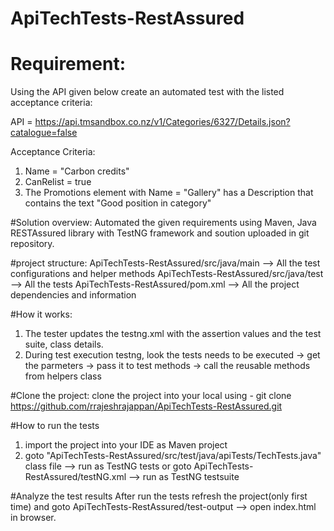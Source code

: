 # ApiTechTests-RestAssured

# Requirement:
Using the API given below create an automated test with the listed acceptance criteria:

API = https://api.tmsandbox.co.nz/v1/Categories/6327/Details.json?catalogue=false

Acceptance Criteria:

1. Name = "Carbon credits"
2. CanRelist = true
3. The Promotions element with Name = "Gallery" has a Description that contains the text "Good position in category"

#Solution overview: 
Automated the given requirements using Maven, Java RESTAssured library with TestNG framework and soution uploaded in git repository.

#project structure:
ApiTechTests-RestAssured/src/java/main --> All the test configurations and helper methods
ApiTechTests-RestAssured/src/java/test --> All the tests
ApiTechTests-RestAssured/pom.xml --> All the project dependencies and information 

#How it works: 
1. The tester updates the testng.xml with the assertion values and the test suite, class details.
2. During test execution testng, look the tests needs to be executed -> get the parmeters -> pass it to test methods -> call the reusable methods from helpers class

#Clone the project: 
clone the project into your local using - 
git clone https://github.com/rrajeshrajappan/ApiTechTests-RestAssured.git

#How to run the tests
1. import the project into your IDE as Maven project
2. goto "ApiTechTests-RestAssured/src/test/java/apiTests/TechTests.java" class file --> run as TestNG tests or goto ApiTechTests-RestAssured/testNG.xml --> run as TestNG testsuite

#Analyze the test results
After run the tests refresh the project(only first time) and goto ApiTechTests-RestAssured/test-output --> open index.html in browser.
